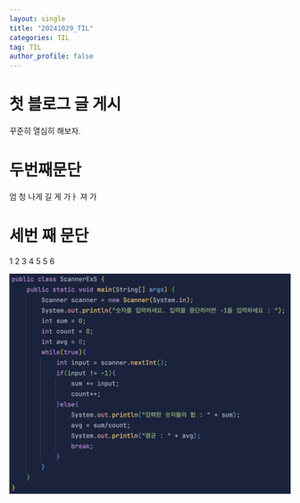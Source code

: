 ```yaml
---
layout: single
title: "20241029_TIL"
categories: TIL
tag: TIL
author_profile: false
---
```


# 첫 블로그 글 게시
꾸준히 열심히 해보자.

 
# 두번째문단
엄
청
나게
길
게
가ㅏ
져
가

# 세번 째 문단
1
2
3
4
5
5
6


![image-20241029152132605](../images/2024-10-29-20241029TIL/image-20241029152132605.png)
